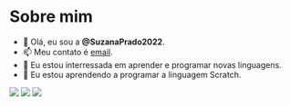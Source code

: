 # Sobre mim
- 👋 Olá, eu sou a **@SuzanaPrado2022**.
- 📫 Meu contato é [email](suzana.bochoski@escola.pr.gov.br).
- 👀 Eu estou interressada em aprender e programar novas linguagens.
- 🌱 Eu estou aprendendo a programar a linguagem Scratch.

![](https://a11ybadges.com/badge?logo=scratch)
![](https://img.shields.io/badge/HTML-239120?style=for-the-badge&logo=html5&logoColor=white)
![](https://img.shields.io/badge/JavaScript-323330?style=for-the-badge&logo=javascript&logoColor=F7DF1E)
<!---
SuzanaPrado2022/SuzanaPrado2022 is a ✨ special ✨ repository because its `README.md` (this file) appears on your GitHub profile.
You can click the Preview link to take a look at your changes.
--->
